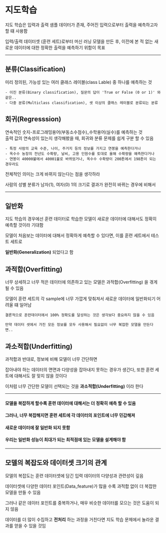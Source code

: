 # 지도학습

지도 학습은 입력과 출력 샘플 데이터가 존재, 주어진 입력으로부터 출력을 예측하고자 할 떄 사용함

입력/출력 데이터셋 (훈련 세트)로부터 머신 러닝 모델을 만든 후, 이전에 본 적 없는 새로운 데이터에 대한 정확한 출력을 예측하기 위함이 목표

-------------------------------------------------------

## 분류(Classification)

미리 정의된, 가능성 있는 여러 클래스 레이블(class Lable) 중 하나를 예측하는 것
  
    - 이진 분류(Binary classification), 질문의 답이 'True or False (0 or 1)' 와 같은..
    - 다중 분류(Multiclass classification), 셋 이상의 클래스 레이블로 분류되는 분류

## 회귀(Regresssion)

연속적인 숫지-프로그래밍용어(부동소수점수)_수학용어(실수)를 예측하는 것  
출력 값의 연속성이 있는지 생각해봤을 때, 회귀와 분류 문제를 쉽게 구분 할 수 있음

    - 특정 사람의 교육 수준, 나이, 주거지 등의 정보를 가지고 연봉을 예측한다거나
    - 옥수수 농장의 전년도 수확량, 날씨, 고용 인원수를 토대로 올해 수확량을 예측한다거나
    - 연봉이 40000불에서 40001불로 바뀌었거나, 옥수수 수확량이 200톤에서 198톤이 되는 경우라도 
    
전체적인 의미는 크게 바뀌지 않는다는 점을 생각하라 

사람의 성별 분류가 남자(1), 여자(0) 1의 크기로 결과가 완전히 바뀌는 경우에 비해서

-------------------------------------------------------

## 일반화

지도 학습의 경우에선 훈련 데이터로 학습한 모델이 새로운 데이터에 대해서도 정확히 예측할 것이라 기대함

모델이 처음보는 데이터에 대해서 정확하게 예측할 수 있다면, 이를 훈련 세트에서 테스트 세트로

**일반화(Generalization)** 되었다고 함

## 과적합(Overfitting)

너무 상세하고 너무 적은 데이터에 의존하고 있는 모델은 과적합(Overfitting) 을 겪게 될 수 있음

모델이 훈련 세트의 각 sample에 너무 가깝게 맞춰져서 새로운 데이터에 일반화되기 어려울 떄 일어남

    
    결론적으로 훈련데이터에서 100% 정확도를 달성하는 것은 생각보다 중요하지 않을 수 있음
    
    만약 데이터 셋에서 가진 모든 정보를 모두 사용해서 필요없이 너무 복잡한 모델을 만든다면..
    
## 과소적합(Underfitting)

과적합과 반대로, 정보에 비해 모델이 너무 간단하면

잡아내야 하는 데이터의 면면과 다양성을 잡아내지 못하는 경우가 생긴다, 또한 훈련 세트에 대해서도 잘 맞지 않을 것이다

이처럼 너무 간단한 모델이 선택되는 것을 
**과소적합(Underfitting)**
이라 한다

-------------------------------------------------------

#### 모델을 복잡하게 할수록 훈련 데이터에 대해서는 더 정확히 예측 할 수 있음
#### 그러나, 너무 복잡해지면 훈련 세트에 각 데이터의 포인트에 너무 민갑해져
#### 새로운 데이터에 잘 일반화 되지 못함
#### 우리는 일반화 성능이 최대가 되는 최적점에 있는 모델을 설계해야 함
--------------------------------------------------------

## 모델의 복잡도와 데이터셋 크기의 관계

모델의 복잡도는 훈련 데이터셋에 담긴 입력 데이터의 다양성과 관련성이 깊음

데이터셋에 다양한 데이터 포인트(Data_feature)가 많을 수록 과적합 없이 더 복잡한 모델을 만들 수 있음

그러나 같은 데이터 포인트를 중복하거나, 매우 비슷한 데이터를 모으는 것은 도움이 되지 않음

데이터를 더 많이 수집하고 **전처리** 하는 과정을 거친다면 지도 학습 문제에서 놀라운 결과를 얻을 수 있을 것임
